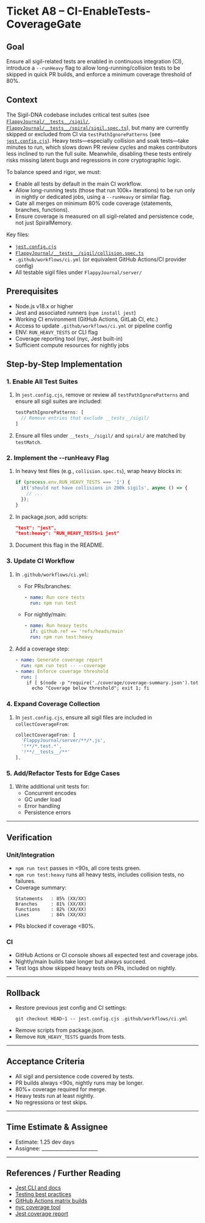 # Ticket A8 – CI-EnableTests-CoverageGate

## Goal
Ensure all sigil-related tests are enabled in continuous integration (CI), introduce a `--runHeavy` flag to allow long-running/collision tests to be skipped in quick PR builds, and enforce a minimum coverage threshold of 80%.

## Context

The Sigil-DNA codebase includes critical test suites (see [`FlappyJournal/__tests__/sigil/`](../../../__tests__/sigil/), [`FlappyJournal/__tests__/spiral/sigil.spec.ts`](../../../__tests__/spiral/sigil.spec.ts)), but many are currently skipped or excluded from CI via `testPathIgnorePatterns` (see [`jest.config.cjs`](../../../jest.config.cjs)). Heavy tests—especially collision and soak tests—take minutes to run, which slows down PR review cycles and makes contributors less inclined to run the full suite. Meanwhile, disabling these tests entirely risks missing latent bugs and regressions in core cryptographic logic.

To balance speed and rigor, we must:
- Enable all tests by default in the main CI workflow.
- Allow long-running tests (those that run 100k+ iterations) to be run only in nightly or dedicated jobs, using a `--runHeavy` or similar flag.
- Gate all merges on minimum 80% code coverage (statements, branches, functions).
- Ensure coverage is measured on all sigil-related and persistence code, not just SpiralMemory.

Key files:
- [`jest.config.cjs`](../../../jest.config.cjs)
- [`FlappyJournal/__tests__/sigil/collision.spec.ts`](../../../__tests__/sigil/collision.spec.ts)
- `.github/workflows/ci.yml` (or equivalent GitHub Actions/CI provider config)
- All testable sigil files under `FlappyJournal/server/`

## Prerequisites

- Node.js v18.x or higher
- Jest and associated runners (`npm install jest`)
- Working CI environment (GitHub Actions, GitLab CI, etc.)
- Access to update `.github/workflows/ci.yml` or pipeline config
- ENV: `RUN_HEAVY_TESTS` or CLI flag
- Coverage reporting tool (nyc, Jest built-in)
- Sufficient compute resources for nightly jobs

## Step-by-Step Implementation

### 1. Enable All Test Suites

1. In `jest.config.cjs`, remove or review all `testPathIgnorePatterns` and ensure all sigil suites are included:
   ```js
   testPathIgnorePatterns: [
     // Remove entries that exclude __tests__/sigil/
   ]
   ```
2. Ensure all files under `__tests__/sigil/` and `spiral/` are matched by `testMatch`.

### 2. Implement the --runHeavy Flag

1. In heavy test files (e.g., `collision.spec.ts`), wrap heavy blocks in:
   ```js
   if (process.env.RUN_HEAVY_TESTS === '1') {
     it('should not have collisions in 200k sigils', async () => {
       // ...
     });
   }
   ```
2. In package.json, add scripts:
   ```json
   "test": "jest",
   "test:heavy": "RUN_HEAVY_TESTS=1 jest"
   ```
3. Document this flag in the README.

### 3. Update CI Workflow

1. In `.github/workflows/ci.yml`:
   - For PRs/branches:
     ```yaml
     - name: Run core tests
       run: npm run test
     ```
   - For nightly/main:
     ```yaml
     - name: Run heavy tests
       if: github.ref == 'refs/heads/main'
       run: npm run test:heavy
     ```

2. Add a coverage step:
   ```yaml
   - name: Generate coverage report
     run: npm run test -- --coverage
   - name: Enforce coverage threshold
     run: |
       if [ $(node -p "require('./coverage/coverage-summary.json').total.statements.pct") -lt 80 ]; then
         echo "Coverage below threshold"; exit 1; fi
   ```

### 4. Expand Coverage Collection

1. In `jest.config.cjs`, ensure all sigil files are included in `collectCoverageFrom`:
   ```js
   collectCoverageFrom: [
     'FlappyJournal/server/**/*.js',
     '!**/*.test.*',
     '!**/__tests__/**'
   ],
   ```

### 5. Add/Refactor Tests for Edge Cases

1. Write additional unit tests for:
   - Concurrent encodes
   - GC under load
   - Error handling
   - Persistence errors

---

## Verification

### Unit/Integration

- `npm run test` passes in <90s, all core tests green.
- `npm run test:heavy` runs all heavy tests, includes collision tests, no failures.
- Coverage summary:
  ```
  Statements   : 85% (XX/XX)
  Branches     : 81% (XX/XX)
  Functions    : 82% (XX/XX)
  Lines        : 84% (XX/XX)
  ```
- PRs blocked if coverage <80%.

### CI

- GitHub Actions or CI console shows all expected test and coverage jobs.
- Nightly/main builds take longer but always succeed.
- Test logs show skipped heavy tests on PRs, included on nightly.

---

## Rollback

- Restore previous jest config and CI settings:
  ```
  git checkout HEAD~1 -- jest.config.cjs .github/workflows/ci.yml
  ```
- Remove scripts from package.json.
- Remove `RUN_HEAVY_TESTS` guards from tests.

---

## Acceptance Criteria

- All sigil and persistence code covered by tests.
- PR builds always <90s, nightly runs may be longer.
- 80%+ coverage required for merge.
- Heavy tests run at least nightly.
- No regressions or test skips.

---

## Time Estimate & Assignee

- Estimate: 1.25 dev days
- Assignee: _______________________

---

## References / Further Reading

- [Jest CLI and docs](https://jestjs.io/docs/cli)
- [Testing best practices](https://github.com/goldbergyoni/nodebestpractices#testing-and-quality)
- [GitHub Actions matrix builds](https://docs.github.com/en/actions/using-jobs/using-a-matrix-for-your-jobs)
- [nyc coverage tool](https://github.com/istanbuljs/nyc)
- [Jest coverage report](https://jestjs.io/docs/configuration#collectcoveragefrom-array)